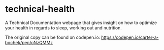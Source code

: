 # technical-health
A Technical Documentation webpage that gives insight on how to optimize your health in regards to sleep, working out and nutrition. 

The original copy can be found on codepen.io: https://codepen.io/carter-a-bochek/pen/oNzQMMz
